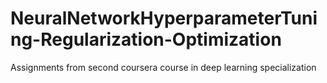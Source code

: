 # NeuralNetworkHyperparameterTuning-Regularization-Optimization
Assignments from second coursera course in deep learning specialization
